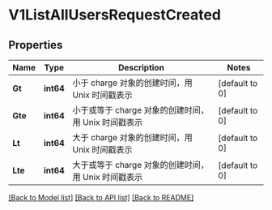 # V1ListAllUsersRequestCreated

## Properties
Name | Type | Description | Notes
------------ | ------------- | ------------- | -------------
**Gt** | **int64** | 小于 charge 对象的创建时间，用 Unix 时间戳表示 | [default to 0]
**Gte** | **int64** | 小于或等于 charge 对象的创建时间，用 Unix 时间戳表示 | [default to 0]
**Lt** | **int64** | 大于 charge 对象的创建时间，用 Unix 时间戳表示 | [default to 0]
**Lte** | **int64** | 大于或等于 charge 对象的创建时间，用 Unix 时间戳表示 | [default to 0]

[[Back to Model list]](../README.md#documentation-for-models) [[Back to API list]](../README.md#documentation-for-api-endpoints) [[Back to README]](../README.md)


